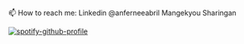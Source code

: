 📫 How to reach me: Linkedin @anferneeabril
Mangekyou Sharingan






[![spotify-github-profile](https://spotify-github-profile.vercel.app/api/view?uid=22cdngwrg3hhiky5zapuhooka&cover_image=true&theme=default)](https://github.com/kittinan/spotify-github-profile)
